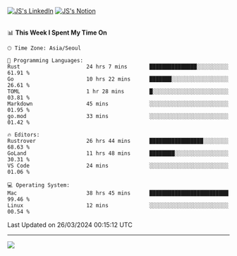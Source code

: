
[![JS's LinkedIn](https://img.shields.io/badge/LinkedIn-blue?style=for-the-badge&logo=linkedin)](https://www.linkedin.com/in/jaeseung-lee-5a2a32139/) 
[![JS's Notion](https://img.shields.io/badge/Notion-black?style=for-the-badge&logo=notion)](https://bit.ly/ljswiki1) <br><br>
<!-- ![JS's GitHub stats](https://github-readme-stats-lemon-five.vercel.app/api?username=tkxkd0159&hide=contribs,prs,stars,issues&show_icons=true&theme=react&include_all_commits=true)   -->
<!-- ![Top Langs](https://github-readme-stats-lemon-five.vercel.app/api/top-langs/?username=tkxkd0159&layout=compact&hide=jupyter%20notebook,scss,html,css&langs_count=10)  -->


<!--START_SECTION:waka-->
📊 **This Week I Spent My Time On** 

```text
🕑︎ Time Zone: Asia/Seoul

💬 Programming Languages: 
Rust                     24 hrs 7 mins       ███████████████░░░░░░░░░░   61.91 % 
Go                       10 hrs 22 mins      ███████░░░░░░░░░░░░░░░░░░   26.61 % 
TOML                     1 hr 28 mins        █░░░░░░░░░░░░░░░░░░░░░░░░   03.81 % 
Markdown                 45 mins             ░░░░░░░░░░░░░░░░░░░░░░░░░   01.95 % 
go.mod                   33 mins             ░░░░░░░░░░░░░░░░░░░░░░░░░   01.42 % 

🔥 Editors: 
Rustrover                26 hrs 44 mins      █████████████████░░░░░░░░   68.63 % 
GoLand                   11 hrs 48 mins      ████████░░░░░░░░░░░░░░░░░   30.31 % 
VS Code                  24 mins             ░░░░░░░░░░░░░░░░░░░░░░░░░   01.06 % 

💻 Operating System: 
Mac                      38 hrs 45 mins      █████████████████████████   99.46 % 
Linux                    12 mins             ░░░░░░░░░░░░░░░░░░░░░░░░░   00.54 % 
```


 Last Updated on 26/03/2024 00:15:12 UTC
<!--END_SECTION:waka-->

---
<a href="https://github.com/tkxkd0159/books">
  <img align="center" src="https://github-readme-stats-lemon-five.vercel.app/api/pin/?username=tkxkd0159&repo=books&theme=react" />
</a>

<!---
- 🔭 I’m currently working on ...
- 🌱 I’m currently learning blockchain and distributed network
- 👯 I’m looking to collaborate on ...
- 🤔 I’m looking for help with ...
- 💬 Ask me about ...
- 📫 How to reach me: ...
- 😄 Pronouns: ...
- ⚡ Fun fact: ...
-->
